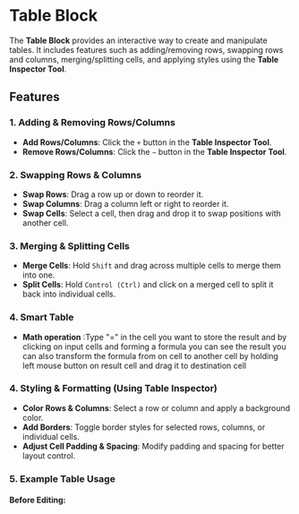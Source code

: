 # Table Block

The **Table Block** provides an interactive way to create and manipulate tables. It includes features such as adding/removing rows, swapping rows and columns, merging/splitting cells, and applying styles using the **Table Inspector Tool**.

## Features

### 1. Adding & Removing Rows/Columns
- **Add Rows/Columns**: Click the `+` button in the **Table Inspector Tool**.
- **Remove Rows/Columns**: Click the `−` button in the **Table Inspector Tool**.

### 2. Swapping Rows & Columns
- **Swap Rows**: Drag a row up or down to reorder it.
- **Swap Columns**: Drag a column left or right to reorder it.
- **Swap Cells**: Select a cell, then drag and drop it to swap positions with another cell.

### 3. Merging & Splitting Cells
- **Merge Cells**: Hold `Shift` and drag across multiple cells to merge them into one.
- **Split Cells**: Hold `Control (Ctrl)` and click on a merged cell to split it back into individual cells.

### 4. Smart Table
- **Math operation** :Type "=" in the cell you want to store the result and by clicking on input cells and forming a formula you can see the result
you can also transform the formula from on cell to another cell by holding left mouse button on result cell and drag it to destination cell 

### 4. Styling & Formatting (Using Table Inspector)
- **Color Rows & Columns**: Select a row or column and apply a background color.
- **Add Borders**: Toggle border styles for selected rows, columns, or individual cells.
- **Adjust Cell Padding & Spacing**: Modify padding and spacing for better layout control.

### 5. Example Table Usage

#### Before Editing:

